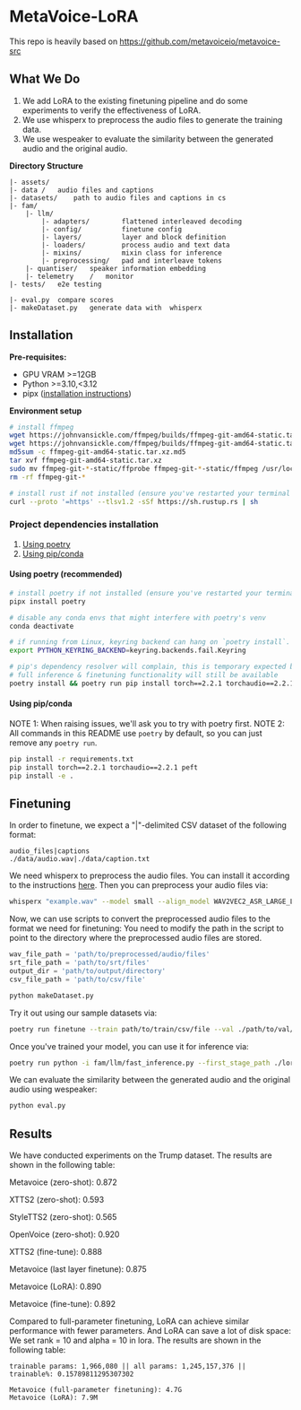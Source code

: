 # MetaVoice-LoRA

This repo is heavily based on https://github.com/metavoiceio/metavoice-src
## What We Do
1. We add LoRA to the existing finetuning pipeline and do some experiments to verify the effectiveness of LoRA.
2. We use whisperx to preprocess the audio files to generate the training data.
3. We use wespeaker to evaluate the similarity between the generated audio and the original audio.

**Directory Structure**
```
|- assets/
|- data	/	audio files and captions
|- datasets/	path to audio files and captions in cs
|- fam/
	|- llm/
		|- adapters/		flattened interleaved decoding
		|- config/			finetune config
		|- layers/			layer and block definition
		|- loaders/			process audio and text data
		|- mixins/			mixin class for inference
		|- preprocessing/	pad and interleave tokens
	|- quantiser/	speaker information embedding
	|- telemetry	/	monitor
|- tests/	e2e testing

|- eval.py	compare scores
|- makeDataset.py	generate data with  whisperx
```

## Installation

**Pre-requisites:**
- GPU VRAM >=12GB
- Python >=3.10,<3.12
- pipx ([installation instructions](https://pipx.pypa.io/stable/installation/))

**Environment setup**
```bash
# install ffmpeg
wget https://johnvansickle.com/ffmpeg/builds/ffmpeg-git-amd64-static.tar.xz
wget https://johnvansickle.com/ffmpeg/builds/ffmpeg-git-amd64-static.tar.xz.md5
md5sum -c ffmpeg-git-amd64-static.tar.xz.md5
tar xvf ffmpeg-git-amd64-static.tar.xz
sudo mv ffmpeg-git-*-static/ffprobe ffmpeg-git-*-static/ffmpeg /usr/local/bin/
rm -rf ffmpeg-git-*

# install rust if not installed (ensure you've restarted your terminal after installation)
curl --proto '=https' --tlsv1.2 -sSf https://sh.rustup.rs | sh
```

### Project dependencies installation
1. [Using poetry](#using-poetry-recommended)
2. [Using pip/conda](#using-pipconda)

#### Using poetry (recommended)
```bash
# install poetry if not installed (ensure you've restarted your terminal after installation)
pipx install poetry

# disable any conda envs that might interfere with poetry's venv
conda deactivate

# if running from Linux, keyring backend can hang on `poetry install`. This prevents that.
export PYTHON_KEYRING_BACKEND=keyring.backends.fail.Keyring

# pip's dependency resolver will complain, this is temporary expected behaviour
# full inference & finetuning functionality will still be available
poetry install && poetry run pip install torch==2.2.1 torchaudio==2.2.1 peft
```

#### Using pip/conda
NOTE 1: When raising issues, we'll ask you to try with poetry first.
NOTE 2: All commands in this README use `poetry` by default, so you can just remove any `poetry run`.

```bash
pip install -r requirements.txt
pip install torch==2.2.1 torchaudio==2.2.1 peft
pip install -e .
```

## Finetuning

In order to finetune, we expect a "|"-delimited CSV dataset of the following format:

```csv
audio_files|captions
./data/audio.wav|./data/caption.txt
```

We need whisperx to preprocess the audio files. You can install it according to the instructions [here](https://github.com/m-bain/whisperX).
Then you can preprocess your audio files via:
```bash
whisperx "example.wav" --model small --align_model WAV2VEC2_ASR_LARGE_LV60K_960H --batch_size 4
```
Now, we can use scripts to convert the preprocessed audio files to the format we need for finetuning:
You need to modify the path in the script to point to the directory where the preprocessed audio files are stored.
```python
wav_file_path = 'path/to/preprocessed/audio/files'
srt_file_path = 'path/to/srt/files'
output_dir = 'path/to/output/directory'
csv_file_path = 'path/to/csv/file'
```
```bash
python makeDataset.py
```

Try it out using our sample datasets via:
```bash
poetry run finetune --train path/to/train/csv/file --val ./path/to/val/csv/file
```

Once you've trained your model, you can use it for inference via:
```bash
poetry run python -i fam/llm/fast_inference.py --first_stage_path ./lora.pt
```

We can evaluate the similarity between the generated audio and the original audio using wespeaker:
```bash
python eval.py
```

## Results
We have conducted experiments on the Trump dataset. The results are shown in the following table:

Metavoice (zero-shot): 0.872

XTTS2 (zero-shot): 0.593

StyleTTS2 (zero-shot): 0.565

OpenVoice (zero-shot): 0.920

XTTS2 (fine-tune): 0.888

Metavoice (last layer finetune): 0.875

Metavoice (LoRA): 0.890

Metavoice (fine-tune): 0.892


Compared to full-parameter finetuning, LoRA can achieve similar performance with fewer parameters. And LoRA can save a lot of disk space:
We set rank = 10 and alpha = 10 in lora. The results are shown in the following table:
```
trainable params: 1,966,080 || all params: 1,245,157,376 || trainable%: 0.15789811295307302

Metavoice (full-parameter finetuning): 4.7G
Metavoice (LoRA): 7.9M
```
